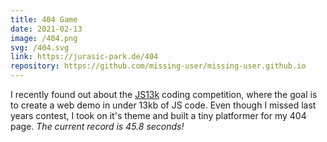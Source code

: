 ```yaml
---
title: 404 Game
date: 2021-02-13
image: /404.png
svg: /404.svg
link: https://jurasic-park.de/404
repository: https://github.com/missing-user/missing-user.github.io
---
```

I recently found out about the [JS13k](https://js13kgames.com/) coding competition, where the goal is to create a web demo in under 13kb of JS code.
Even though I missed last years contest, I took on it's theme and built a tiny platformer for my 404 page. _*The current record is 45.8 seconds!*_